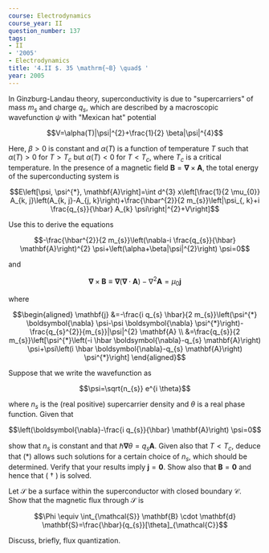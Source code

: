 ```yaml
---
course: Electrodynamics
course_year: II
question_number: 137
tags:
- II
- '2005'
- Electrodynamics
title: '4.II $. 35 \mathrm{~B} \quad$ '
year: 2005
---
```



In Ginzburg-Landau theory, superconductivity is due to "supercarriers" of mass $m_{s}$ and charge $q_{s}$, which are described by a macroscopic wavefunction $\psi$ with "Mexican hat" potential

$$V=\alpha(T)|\psi|^{2}+\frac{1}{2} \beta|\psi|^{4}$$

Here, $\beta>0$ is constant and $\alpha(T)$ is a function of temperature $T$ such that $\alpha(T)>0$ for $T>T_{c}$ but $\alpha(T)<0$ for $T<T_{c}$, where $T_{c}$ is a critical temperature. In the presence of a magnetic field $\mathbf{B}=\boldsymbol{\nabla} \times \mathbf{A}$, the total energy of the superconducting system is

$$E\left[\psi, \psi^{*}, \mathbf{A}\right]=\int d^{3} x\left[\frac{1}{2 \mu_{0}} A_{k, j}\left(A_{k, j}-A_{j, k}\right)+\frac{\hbar^{2}}{2 m_{s}}\left|\psi_{, k}+i \frac{q_{s}}{\hbar} A_{k} \psi\right|^{2}+V\right]$$

Use this to derive the equations

$$-\frac{\hbar^{2}}{2 m_{s}}\left(\nabla-i \frac{q_{s}}{\hbar} \mathbf{A}\right)^{2} \psi+\left(\alpha+\beta|\psi|^{2}\right) \psi=0$$

and

$$\boldsymbol{\nabla} \times \mathbf{B} \equiv \boldsymbol{\nabla}(\boldsymbol{\nabla} \cdot \mathbf{A})-\nabla^{2} \mathbf{A}=\mu_{0} \mathbf{j}$$

where

$$\begin{aligned}
\mathbf{j} &=-\frac{i q_{s} \hbar}{2 m_{s}}\left(\psi^{*} \boldsymbol{\nabla} \psi-\psi \boldsymbol{\nabla} \psi^{*}\right)-\frac{q_{s}^{2}}{m_{s}}|\psi|^{2} \mathbf{A} \\
&=\frac{q_{s}}{2 m_{s}}\left[\psi^{*}\left(-i \hbar \boldsymbol{\nabla}-q_{s} \mathbf{A}\right) \psi+\psi\left(i \hbar \boldsymbol{\nabla}-q_{s} \mathbf{A}\right) \psi^{*}\right]
\end{aligned}$$

Suppose that we write the wavefunction as

$$\psi=\sqrt{n_{s}} e^{i \theta}$$

where $n_{s}$ is the (real positive) supercarrier density and $\theta$ is a real phase function. Given that

$$\left(\boldsymbol{\nabla}-\frac{i q_{s}}{\hbar} \mathbf{A}\right) \psi=0$$

show that $n_{s}$ is constant and that $\hbar \boldsymbol{\nabla} \theta=q_{s} \mathbf{A}$. Given also that $T<T_{c}$, deduce that (*) allows such solutions for a certain choice of $n_{s}$, which should be determined. Verify that your results imply $\mathbf{j}=\mathbf{0}$. Show also that $\mathbf{B}=\mathbf{0}$ and hence that ( $\dagger$ ) is solved.

Let $\mathcal{S}$ be a surface within the superconductor with closed boundary $\mathcal{C}$. Show that the magnetic flux through $\mathcal{S}$ is

$$\Phi \equiv \int_{\mathcal{S}} \mathbf{B} \cdot \mathbf{d} \mathbf{S}=\frac{\hbar}{q_{s}}[\theta]_{\mathcal{C}}$$

Discuss, briefly, flux quantization.
